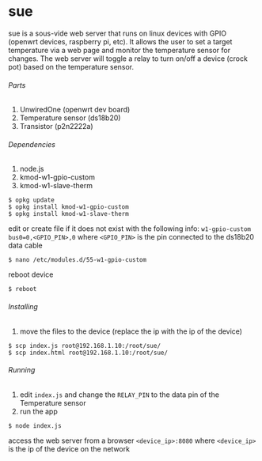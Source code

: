 # sue
sue is a sous-vide web server that runs on linux devices with GPIO (openwrt devices, raspberry pi, etc).
It allows the user to set a target temperature via a web page and monitor the temperature sensor for changes. The web server will toggle a relay to turn on/off a device (crock pot) based on the temperature sensor.

###### Parts

1. UnwiredOne (openwrt dev board)
2. Temperature sensor (ds18b20)
3. Transistor (p2n2222a)

###### Dependencies

1. node.js
2. kmod-w1-gpio-custom
3. kmod-w1-slave-therm

```
$ opkg update
$ opkg install kmod-w1-gpio-custom
$ opkg install kmod-w1-slave-therm
```

edit or create file if it does not exist with the following info: `w1-gpio-custom bus0=0,<GPIO_PIN>,0` where `<GPIO_PIN>` is the pin connected to the ds18b20 data cable

```
$ nano /etc/modules.d/55-w1-gpio-custom
```

reboot device
```
$ reboot
```

###### Installing

1. move the files to the device (replace the ip with the ip of the device)

```
$ scp index.js root@192.168.1.10:/root/sue/
$ scp index.html root@192.168.1.10:/root/sue/
```

###### Running

1. edit `index.js` and change the `RELAY_PIN` to the data pin of the Temperature sensor
2. run the app

```
$ node index.js
```

access the web server from a browser
`<device_ip>:8080` where `<device_ip>` is the ip of the device on the network
